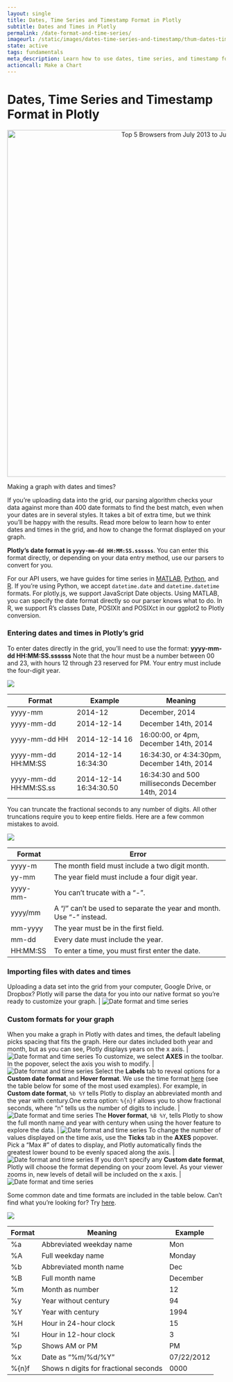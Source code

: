 ```yaml
---
layout: single
title: Dates, Time Series and Timestamp Format in Plotly
subtitle: Dates and Times in Plotly
permalink: /date-format-and-time-series/
imageurl: /static/images/dates-time-series-and-timestamp/thum-dates-time-series-and-timestamp.png
state: active
tags: fundamentals
meta_description: Learn how to use dates, time series, and timestamp formats with Plotly graphs. Plotly is the easiest and fastest way to make and share graphs online.
actioncall: Make a Chart
---
```


# Dates, Time Series and Timestamp Format in Plotly

<div>
    <a href="https://plot.ly/~empet/55/" target="_blank" title="Top 5 Browsers from July 2013 to July 2014" style="display: block; text-align: center;"><img src="https://plot.ly/~empet/55.png" alt="Top 5 Browsers from July 2013 to July 2014" style="max-width: 100%;width: 800px;"  width="800" onerror="this.onerror=null;this.src='https://plot.ly/404.png';" /></a>
    <script data-plotly="empet:55" src="https://plot.ly/embed.js" async></script>
</div>

Making a graph with dates and times?

If you’re uploading data into the grid, our parsing algorithm checks your data against more than 400 date formats to find the best match, even when your dates are in several styles. It takes a bit of extra time, but we think you’ll be happy with the results. Read more below to learn how to enter dates and times in the grid, and how to change the format displayed on your graph.

**Plotly’s date format is `yyyy-mm-dd HH:MM:SS.ssssss`**. You can enter this format directly, or depending on your data entry method, use our parsers to convert for you.

For our API users, we have guides for time series in [MATLAB](https://plot.ly/matlab/time-series/), [Python](https://plot.ly/python/time-series/), and [R](https://plot.ly/r/time-series/). If you’re using Python, we accept `datetime.date` and `datetime.datetime` formats. For plotly.js, we support JavaScript Date objects. Using MATLAB, you can specify the date format directly so our parser knows what to do. In R, we support R’s classes Date, POSIXlt and POSIXct in our ggplot2 to Plotly conversion.

### Entering dates and times in Plotly’s grid

To enter dates directly in the grid, you’ll need to use the format:
**yyyy-mm-dd HH:MM:SS.ssssss**
Note that the hour must be a number between 00 and 23, with hours 12 through 23 reserved for PM. Your entry must include the four-digit year.

<img class="img-responsive-table" src="/static/images/dates-time-series-and-timestamp/correct-date-formats.png">

<div class="responsive-table">
<table>
<thead>
<th>Format</th>
<th>Example</th>
<th>Meaning</th>
</thead>
<tbody>
<tr>
<td>yyyy-mm</td>
<td>2014-12</td>
<td>December, 2014</td>
</tr>
<tr>
<td>yyyy-mm-dd</td>
<td>2014-12-14</td>
<td>December 14th, 2014</td>
</tr>
<tr>
<td>yyyy-mm-dd HH</td>
<td>2014-12-14 16</td>
<td>16:00:00, or 4pm, December 14th, 2014</td>
</tr>
<tr>
<td>yyyy-mm-dd HH:MM:SS</td>
<td>2014-12-14 16:34:30</td>
<td>16:34:30, or 4:34:30pm, December 14th, 2014</td>
</tr>
<tr>
<td>yyyy-mm-dd HH:MM:SS.ss</td>
<td>2014-12-14 16:34:30.50</td>
<td>16:34:30 and 500 milliseconds December 14th, 2014</td>
</tr>
</tbody>
</table>
</div>

You can truncate the fractional seconds to any number of digits. All other truncations require you to keep entire fields. Here are a few common mistakes to avoid.

<img class="img-responsive-table" src="/static/images/dates-time-series-and-timestamp/incorrect-date-formats.png">

<div class="responsive-table">

<table>
<thead>
<th>Format</th>
<th>Error</th>
</thead>
<tbody>
<tr>
<td>yyyy-m</td>
<td>The month field must include a two digit month.</td>
</tr>
<tr>
<td>yy-mm</td>
<td>The year field must include a four digit year.</td>
</tr>
<tr>
<td>yyyy-mm-</td>
<td>You can’t trucate with a “-”.</td>
</tr>
<tr>
<td>yyyy/mm</td>
<td>A “/” can’t be used to separate the year and month. Use “-” instead.</td>
</tr>
<tr>
<td>mm-yyyy</td>
<td>The year must be in the first field.</td>
</tr>
<tr>
<td>mm-dd</td>
<td>Every date must include the year.</td>
</tr>
<tr>
<td>HH:MM:SS</td>
<td>To enter a time, you must first enter the date.</td>
</tr>
</tbody>
</table>

</div>

### Importing files with dates and times

Uploading a data set into the grid from your computer, Google Drive, or Dropbox? Plotly will parse the data for you into our native format so you’re ready to customize your graph. | ![Date format and time series](/static/images/dates-time-series-and-timestamp/import-data-file.png)

### Custom formats for your graph

When you make a graph in Plotly with dates and times, the default labeling picks spacing that fits the graph. Here our dates included both year and month, but as you can see, Plotly displays years on the x axis. | ![Date format and time series](/static/images/dates-time-series-and-timestamp/ted-talks-visualized.png)
To customize, we select **AXES** in the toolbar. In the popover, select the axis you wish to modify. | ![Date format and time series](/static/images/dates-time-series-and-timestamp/select-axis.png)
Select the **Labels** tab to reveal options for a **Custom date format** and **Hover format**. We use the time format [here](https://github.com/mbostock/d3/wiki/Time-Formatting) (see the table below for some of the most used examples). For example, in **Custom date format**, `%b %Y` tells Plotly to display an abbreviated month and the year with century.One extra option: `%{n}f` allows you to show fractional seconds, where “n” tells us the number of digits to include. | ![Date format and time series](/static/images/dates-time-series-and-timestamp/axes-labels.png)
The **Hover format**, `%B %Y`, tells Plotly to show the full month name and year with century when using the hover feature to explore the data. | ![Date format and time series](/static/images/dates-time-series-and-timestamp/hover-format.png)
To change the number of values displayed on the time axis, use the **Ticks** tab in the **AXES** popover. Pick a “Max #” of dates to display, and Plotly automatically finds the greatest lower bound to be evenly spaced along the axis. | ![Date format and time series](/static/images/dates-time-series-and-timestamp/axes-ticks.png)
If you don’t specify any **Custom date format**, Plotly will choose the format depending on your zoom level. As your viewer zooms in, new levels of detail will be included on the x axis. | ![Date format and time series](/static/images/dates-time-series-and-timestamp/zoom-level.gif)

Some common date and time formats are included in the table below. Can’t find what you’re looking for? Try [here](https://github.com/mbostock/d3/wiki/Time-Formatting).

<img class="img-responsive-table" src="/static/images/dates-time-series-and-timestamp/common-date-formats.png">

<div class="responsive-table">

<table>
<thead>
<th>Format</th>
<th>Meaning</th>
<th>Example</th>
</thead>
<tbody>
<tr>
<td>%a</td>
<td>Abbreviated weekday name</td>
<td>Mon</td>
</tr>
<tr>
<td>%A</td>
<td>Full weekday name</td>
<td>Monday</td>
</tr>
<tr>
<td>%b</td>
<td>Abbreviated month name</td>
<td>Dec</td>
</tr>
<tr>
<td>%B</td>
<td>Full month name</td>
<td>December</td>
</tr>
<tr>
<td>%m</td>
<td>Month as number</td>
<td>12</td>
</tr>
<tr>
<td>%y</td>
<td>Year without century</td>
<td>94</td>
</tr>
<tr>
<td>%Y</td>
<td>Year with century</td>
<td>1994</td>
</tr>
<tr>
<td>%H</td>
<td>Hour in 24-hour clock</td>
<td>15</td>
</tr>
<tr>
<td>%I</td>
<td>Hour in 12-hour clock</td>
<td>3</td>
</tr>
<tr>
<td>%p</td>
<td>Shows AM or PM</td>
<td>PM</td>
</tr>
<tr>
<td>%x</td>
<td>Date as “%m/%d/%Y”</td>
<td>07/22/2012</td>
</tr>
<tr>
<td>%{n}f</td>
<td>Shows n digits for fractional seconds</td>
<td>0000</td>
</tr>
</tbody>
</table>
</div>
